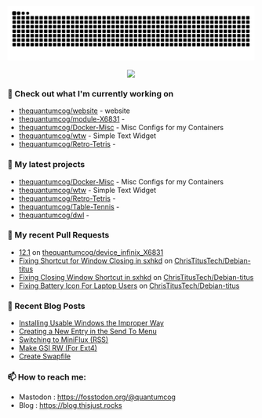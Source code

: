 <img src="https://raw.githubusercontent.com/thequantumcog/thequantumcog/output/github-contribution-grid-snake.svg" />
<p align="center"><a href="https://github.com/thequantumcog">
  <img align="center" src="https://github-readme-stats.vercel.app/api?username=thequantumcog&show_icons=true&theme=transparent&hide=contribs" />
</a></p>


### 👷 Check out what I'm currently working on

- [thequantumcog/website](https://github.com/thequantumcog/website) - website
- [thequantumcog/module-X6831](https://github.com/thequantumcog/module-X6831) - 
- [thequantumcog/Docker-Misc](https://github.com/thequantumcog/Docker-Misc) - Misc Configs for my Containers
- [thequantumcog/wtw](https://github.com/thequantumcog/wtw) - Simple Text Widget
- [thequantumcog/Retro-Tetris](https://github.com/thequantumcog/Retro-Tetris) - 
### 🌱 My latest projects

- [thequantumcog/Docker-Misc](https://github.com/thequantumcog/Docker-Misc) - Misc Configs for my Containers
- [thequantumcog/wtw](https://github.com/thequantumcog/wtw) - Simple Text Widget
- [thequantumcog/Retro-Tetris](https://github.com/thequantumcog/Retro-Tetris) - 
- [thequantumcog/Table-Tennis](https://github.com/thequantumcog/Table-Tennis) - 
- [thequantumcog/dwl](https://github.com/thequantumcog/dwl) - 
### 🔨 My recent Pull Requests

- [12.1](https://github.com/thequantumcog/device_infinix_X6831/pull/1) on [thequantumcog/device_infinix_X6831](https://github.com/thequantumcog/device_infinix_X6831)
- [Fixing Shortcut for Window Closing in sxhkd](https://github.com/ChrisTitusTech/Debian-titus/pull/40) on [ChrisTitusTech/Debian-titus](https://github.com/ChrisTitusTech/Debian-titus)
- [Fixing Closing Window Shortcut in sxhkd](https://github.com/ChrisTitusTech/Debian-titus/pull/39) on [ChrisTitusTech/Debian-titus](https://github.com/ChrisTitusTech/Debian-titus)
- [Fixing Battery Icon For Laptop Users](https://github.com/ChrisTitusTech/Debian-titus/pull/37) on [ChrisTitusTech/Debian-titus](https://github.com/ChrisTitusTech/Debian-titus)
### 📰 Recent Blog Posts

- [Installing Usable Windows the Improper Way](https://blog.thisjust.rocks/installing-windows/)
- [Creating a New Entry in the Send To Menu](https://blog.thisjust.rocks/create-a-custom-entry-in-send-to/)
- [Switching to MiniFlux (RSS)](https://blog.thisjust.rocks/yapping-about-rss/)
- [Make GSI RW (For Ext4)](https://blog.thisjust.rocks/make-gsi-rw/)
- [Create Swapfile](https://blog.thisjust.rocks/create-swapfile/)
### 📫 How to reach me:
  - Mastodon   : <https://fosstodon.org/@quantumcog>
  - Blog   : <https://blog.thisjust.rocks>
